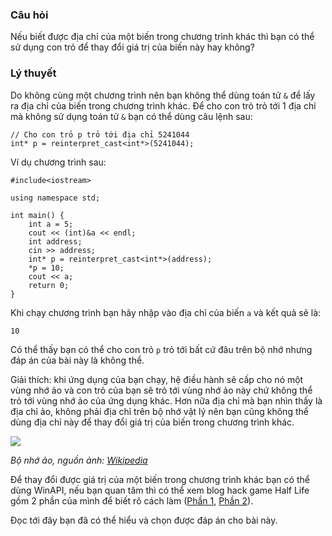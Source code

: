 ### Câu hỏi

Nếu biết được địa chỉ của một biến trong chương trình khác thì bạn có thể sử dụng con trỏ để thay đổi giá trị của biến này hay không?

### Lý thuyết

Do không cùng một chương trình nên bạn không thể dùng toán tử `&` để lấy ra địa chỉ của biến trong chương trình khác. Để cho con trỏ trỏ tới 1 địa chỉ mà không sử dụng toán tử `&` bạn có thể dùng câu lệnh sau:

```
// Cho con trỏ p trỏ tới địa chỉ 5241044
int* p = reinterpret_cast<int*>(5241044);
```

Ví dụ chương trình sau:

```
#include<iostream>

using namespace std;

int main() {
	int a = 5;
	cout << (int)&a << endl;
	int address;
	cin >> address;
	int* p = reinterpret_cast<int*>(address);
	*p = 10;
	cout << a;
	return 0;
}

```

Khi chạy chương trình bạn hãy nhập vào địa chỉ của biến `a` và kết quả sẽ là:

```
10
```

Có thể thấy bạn có thể cho con trỏ `p` trỏ tới bất cứ đâu trên bộ nhớ nhưng đáp án của bài này là không thể.

Giải thích: khi ứng dụng của bạn chạy, hệ điều hành sẽ cấp cho nó một vùng nhớ ảo và con trỏ của bạn sẽ trỏ tới vùng nhớ ảo này chứ không thể trỏ tới vùng nhớ ảo của ứng dụng khác. Hơn nữa địa chỉ mà bạn nhìn thấy là địa chỉ ảo, không phải địa chỉ trên bộ nhớ vật lý nên bạn cũng không thể dùng địa chỉ này để thay đổi giá trị của biến trong chương trình khác.

![](https://codelearn.io/Media/Default/Users/blackcat/Cpp-Advanced/download.png)

*Bộ nhớ ảo, nguồn ảnh: [Wikipedia](https://vi.wikipedia.org/wiki/B%E1%BB%99_nh%E1%BB%9B_%E1%BA%A3o)*

Để thay đổi được giá trị của một biến trong chương trình khác bạn có thể dùng WinAPI, nếu bạn quan tâm thì có thể xem blog hack game Half Life gồm 2 phần của mình để biết rõ cách làm ([Phần 1](https://codelearn.io/blog/view/hack-game-half-life-voi-c), [Phần 2](https://codelearn.io/blog/view/phan-2-hack-game-half-life-voi-c)).

Đọc tới đây bạn đã có thể hiểu và chọn được đáp án cho bài này. 